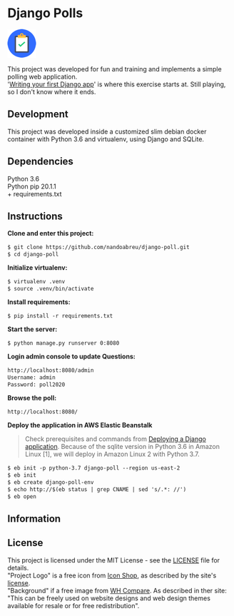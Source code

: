 # Django Polls

![Project Logo](docs/static/images/64x64.png "Project Logo")

This project was developed for fun and training and implements a simple polling web application.  
'[Writing your first Django app](https://docs.djangoproject.com/en/1.11/intro/tutorial01/)' 
is where this exercise starts at. Still playing, so I don't know where it ends.

## Development

This project was developed inside a customized slim debian docker container 
with Python 3.6 and virtualenv, using Django and SQLite.

## Dependencies

Python 3.6  
Python pip 20.1.1  
\+ requirements.txt

## Instructions  

**Clone and enter this project:**  

    $ git clone https://github.com/nandoabreu/django-poll.git
    $ cd django-poll

**Initialize virtualenv:**

    $ virtualenv .venv
    $ source .venv/bin/activate

**Install requirements:**

    $ pip install -r requirements.txt

**Start the server:**  

    $ python manage.py runserver 0:8080

**Login admin console to update Questions:**  
```
http://localhost:8080/admin  
Username: admin  
Password: poll2020
```

**Browse the poll:**  
```
http://localhost:8080/  
```

**Deploy the application in AWS Elastic Beanstalk**  
> Check prerequisites and commands from [Deploying a Django application](https://docs.aws.amazon.com/elasticbeanstalk/latest/dg/create-deploy-python-django.html#python-django-deploy).
> Because of the sqlite version in Python 3.6 in Amazon Linux [1], we will deploy in Amazon Linux 2 with Python 3.7.

    $ eb init -p python-3.7 django-poll --region us-east-2
    $ eb init
    $ eb create django-poll-env
    $ echo http://$(eb status | grep CNAME | sed 's/.*: //')
    $ eb open

<!--
**Check if 'task/data/config.py' exists. If doesn't, copy from 'task/data/config.py.tpl':**

    $ cp -i task/data/config.py.tpl task/data/config.py

**Structure a SQLite3 database and transfer data from csv:**  
&#x1F538; *SQLite database will be replaced, if exists.*

    $ python task/sqlite3_prepare_and_transfer_data.py
-->

## Information

## License

This project is licensed under the MIT License - see the [LICENSE](LICENSE) file for details.  
"Project Logo" is a free icon from [Icon Shop](https://freeiconshop.com/icon/task-complete-icon-flat/), as described by the site's [license](https://freeiconshop.com/icon-shop-license/).  
"Background" if a free image from [WH Compare](https://whcompare.com). As described in ther site: "This can be freely used on website designs and web design themes available for resale or for free redistribution".

